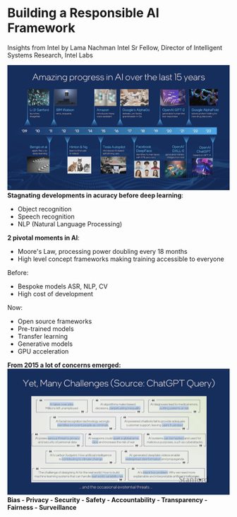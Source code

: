 # Building a Responsible Al Framework
Insights from Intel by Lama Nachman 
Intel Sr Fellow, Director of Intelligent Systems Research, Intel Labs

![AI Progress over the last 15 years](4-images/ai-progress-09-23.png)
**Stagnating developments in acuracy before deep learning**:
- Object recognition
- Speech recognition
- NLP (Natural Language Processing)

**2 pivotal moments in AI**:
- Moore's Law, processing power doubling every 18 months
- High level concept frameworks making training accessible to everyone

Before:
- Bespoke models ASR, NLP, CV
- High cost of development

Now:
- Open source frameworks
- Pre-trained models
- Transfer learning
- Generative models
- GPU acceleration

**From 2015 a lot of concerns emerged:**
![Ethical Concerns of AI](4-images/ai-concerns.png)
**Bias - Privacy - Security - Safety - Accountability - Transparency - Fairness - Surveillance**